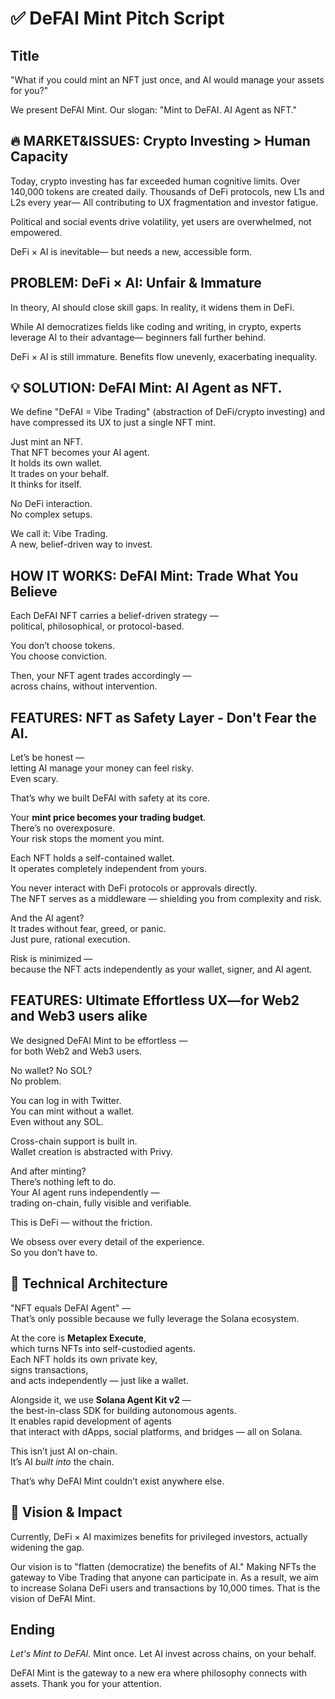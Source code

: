 # ✅ DeFAI Mint Pitch Script

## Title

"What if you could mint an NFT just once, and AI would manage your assets for you?"

We present DeFAI Mint.
Our slogan: "Mint to DeFAI. AI Agent as NFT."

## 🔥 MARKET&ISSUES: Crypto Investing > Human Capacity

Today, crypto investing has far exceeded human cognitive limits.
Over 140,000 tokens are created daily.
Thousands of DeFi protocols, new L1s and L2s every year—
All contributing to UX fragmentation and investor fatigue.

Political and social events drive volatility,
yet users are overwhelmed, not empowered.

DeFi × AI is inevitable—
but needs a new, accessible form.

## PROBLEM: DeFi × AI: Unfair & Immature

In theory, AI should close skill gaps.
In reality, it widens them in DeFi.

While AI democratizes fields like coding and writing,
in crypto, experts leverage AI to their advantage—
beginners fall further behind.

DeFi × AI is still immature.
Benefits flow unevenly, exacerbating inequality.

## 💡 SOLUTION: DeFAI Mint: AI Agent as NFT.

We define "DeFAI = Vibe Trading" (abstraction of DeFi/crypto investing) and have compressed its UX to just a single NFT mint.

Just mint an NFT.  
That NFT becomes your AI agent.  
It holds its own wallet.  
It trades on your behalf.  
It thinks for itself.

No DeFi interaction.  
No complex setups.

We call it: Vibe Trading.  
A new, belief-driven way to invest.

## HOW IT WORKS: DeFAI Mint: Trade What You Believe

Each DeFAI NFT carries a belief-driven strategy —  
political, philosophical, or protocol-based.

You don’t choose tokens.  
You choose conviction.

Then, your NFT agent trades accordingly —  
across chains, without intervention.

## FEATURES: NFT as Safety Layer - Don't Fear the AI.

Let’s be honest —  
letting AI manage your money can feel risky.  
Even scary.

That’s why we built DeFAI with safety at its core.

Your **mint price becomes your trading budget**.  
There’s no overexposure.  
Your risk stops the moment you mint.

Each NFT holds a self-contained wallet.  
It operates completely independent from yours.

You never interact with DeFi protocols or approvals directly.  
The NFT serves as a middleware — shielding you from complexity and risk.

And the AI agent?  
It trades without fear, greed, or panic.  
Just pure, rational execution.

Risk is minimized —  
because the NFT acts independently as your wallet, signer, and AI agent.

## FEATURES: Ultimate Effortless UX—for Web2 and Web3 users alike

We designed DeFAI Mint to be effortless —  
for both Web2 and Web3 users.

No wallet? No SOL?  
No problem.

You can log in with Twitter.  
You can mint without a wallet.  
Even without any SOL.

Cross-chain support is built in.  
Wallet creation is abstracted with Privy.

And after minting?  
There’s nothing left to do.  
Your AI agent runs independently —  
trading on-chain, fully visible and verifiable.

This is DeFi — without the friction.

We obsess over every detail of the experience.  
So you don’t have to.

## 🧠 Technical Architecture

"NFT equals DeFAI Agent" —  
That’s only possible because we fully leverage the Solana ecosystem.

At the core is **Metaplex Execute**,  
which turns NFTs into self-custodied agents.  
Each NFT holds its own private key,  
signs transactions,  
and acts independently — just like a wallet.

Alongside it, we use **Solana Agent Kit v2** —  
the best-in-class SDK for building autonomous agents.  
It enables rapid development of agents  
that interact with dApps, social platforms, and bridges — all on Solana.

This isn’t just AI on-chain.  
It’s AI _built into_ the chain.

That’s why DeFAI Mint couldn’t exist anywhere else.

## 🎯 Vision & Impact

Currently, DeFi × AI maximizes benefits for privileged investors, actually widening the gap.

Our vision is to "flatten (democratize) the benefits of AI."
Making NFTs the gateway to Vibe Trading that anyone can participate in.
As a result, we aim to increase Solana DeFi users and transactions by 10,000 times.
That is the vision of DeFAI Mint.

## Ending

_Let's Mint to DeFAI._
Mint once. Let AI invest across chains, on your behalf.

DeFAI Mint is the gateway to a new era where philosophy connects with assets.
Thank you for your attention.

